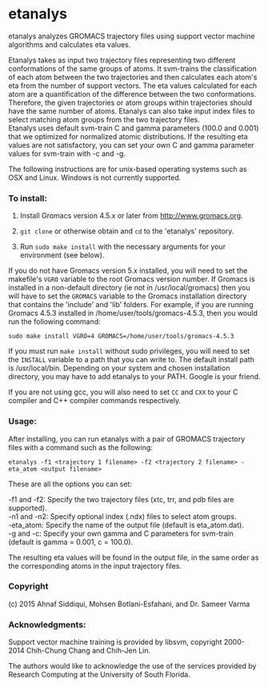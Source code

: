 # etanalys
etanalys analyzes GROMACS trajectory files using support vector machine algorithms and calculates eta values.

Etanalys takes as input two trajectory files representing two different conformations of the same groups of atoms. It svm-trains the classification of each atom between the two trajectories and then calculates each atom's eta from the number of support vectors. The eta values calculated for each atom are a quantification of the difference between the two conformations. Therefore, the given trajectories or atom groups within trajectories should have the same number of atoms. Etanalys can also take input index files to select matching atom groups from the two trajectory files.  
Etanalys uses default svm-train C and gamma parameters (100.0 and 0.001) that we optimized for normalized atomic distributions. If the resulting eta values are not satisfactory, you can set your own C and gamma parameter values for svm-train with -c and -g.

The following instructions are for unix-based operating systems such as OSX and Linux. Windows is not currently supported.

### To install:

1. Install Gromacs version 4.5.x or later from http://www.gromacs.org.

3. `git clone` or otherwise obtain and `cd` to the 'etanalys' repository.

3. Run `sudo make install` with the necessary arguments for your environment (see below).

If you do not have Gromacs version 5.x installed, you will need to set the makefile's `VGRO` variable to the root Gromacs version number. If Gromacs is installed in a non-default directory (ie not in /usr/local/gromacs) then you will have to set the `GROMACS` variable to the Gromacs installation directory that contains the 'include' and 'lib' folders. For example, if you are running Gromacs 4.5.3 installed in /home/user/tools/gromacs-4.5.3, then you would run the following command:

`sudo make install VGRO=4 GROMACS=/home/user/tools/gromacs-4.5.3`

If you must run `make install` without sudo privileges, you will need to set the `INSTALL` variable to a path that you can write to. The default install path is /usr/local/bin. Depending on your system and chosen installation directory, you may have to add etanalys to your PATH. Google is your friend.

If you are not using gcc, you will also need to set `CC` and `CXX` to your C compiler and C++ compiler commands respectively.

### Usage:

After installing, you can run etanalys with a pair of GROMACS trajectory files with a command such as the following:

`etanalys -f1 <trajectory 1 filename> -f2 <trajectory 2 filename> -eta_atom <output filename>`

These are all the options you can set:

-f1 and -f2: Specify the two trajectory files (xtc, trr, and pdb files are supported).  
-n1 and -n2: Specify optional index (.ndx) files to select atom groups.  
-eta_atom: Specify the name of the output file (default is eta_atom.dat).  
-g and -c: Specify your own gamma and C parameters for svm-train (default is gamma = 0.001, c = 100.0).  

The resulting eta values will be found in the output file, in the same order as the corresponding atoms in the input trajectory files.

### Copyright 
(c) 2015 Ahnaf Siddiqui, Mohsen Botlani-Esfahani, and Dr. Sameer Varma

### Acknowledgments:

Support vector machine training is provided by libsvm, copyright 2000-2014 Chih-Chung Chang and Chih-Jen Lin.

The authors would like to acknowledge the use of the services provided by Research Computing at the University of South Florida.